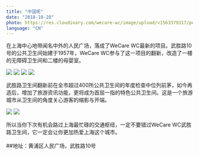 ```yaml
---
title: "中国呢"
date: "2018-10-28"
photo: https://res.cloudinary.com/wecare-wc/image/upload/v1563379317/peoples%20square/accessible-room.jpg
language: "CN"
---
```


在上海中心地带闻名中外的人民广场，落成了WeCare WC最新的项目。武胜路10号的公共卫生间始建于1957年，WeCare WC参与了这一项目的翻新，改造了一楼的无障碍卫生间和二楼的母婴室。

![](https://res.cloudinary.com/wecare-wc/image/upload/v1559140331/peoples%20square/facade.jpg)
![](https://res.cloudinary.com/wecare-wc/image/upload/v1559140324/peoples%20square/urinals.jpg)
![](https://res.cloudinary.com/wecare-wc/image/upload/v1559140325/peoples%20square/accessible-room-1.jpg)
![](https://res.cloudinary.com/wecare-wc/image/upload/v1559140333/peoples%20square/nursing-room-1.jpg)

武胜路卫生间翻新前在全市超过400所公共卫生间的年度检查中位列前茅，如今再造后，增加了旅游资讯功能，更将成为首屈一指的特色公共卫生间。这是一个旅游城市从卫生间的角度关心游客的缩影与开端。

![](https://res.cloudinary.com/wecare-wc/image/upload/v1559140327/peoples%20square/accessible-room-3.jpg)
![](https://res.cloudinary.com/wecare-wc/image/upload/v1559140324/peoples%20square/nursing-room-2.jpg)

所以当你下次有机会路过上海最忙碌的交通枢纽，一定不要错过WeCare WC武胜路卫生间，它一定会让你更加热爱上海这个城市。
<br>
<br>
##地址：黄浦区人民广场，武胜路10号
